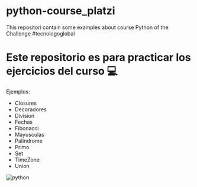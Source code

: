 # python-course_platzi
This repositori contain some examples about course Python of the Challenge #tecnologoglobal

# Este repositorio es para practicar los ejercicios del curso 💻

Ejemplos:
- Closures
- Decoradores
- Division
- Fechas
- Fibonacci
- Mayusculas
- Palindrome
- Primo
- Set
- TimeZone
- Union

![python](https://user-images.githubusercontent.com/80011796/197837394-3c88910e-28be-4ffd-bd9d-19d46664c4cf.jpg)
